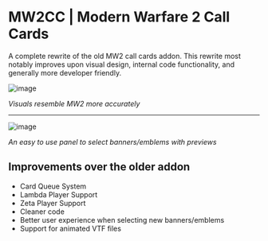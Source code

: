 # MW2CC | Modern Warfare 2 Call Cards
A complete rewrite of the old MW2 call cards addon. This rewrite most notably improves upon visual design, internal code functionality, and generally more developer friendly.

![image](https://github.com/IcyStarFrost/mw2-callcards-remastered/assets/109770359/abf8201a-2915-48ee-ac46-c05c84604fb4)

*Visuals resemble MW2 more accurately*
***
![image](https://github.com/IcyStarFrost/mw2-callcards-remastered/assets/109770359/a2dbddee-ddc5-4204-b0e6-65011a57cd30)

*An easy to use panel to select banners/emblems with previews*

## Improvements over the older addon
- Card Queue System
- Lambda Player Support
- Zeta Player Support
- Cleaner code
- Better user experience when selecting new banners/emblems
- Support for animated VTF files
